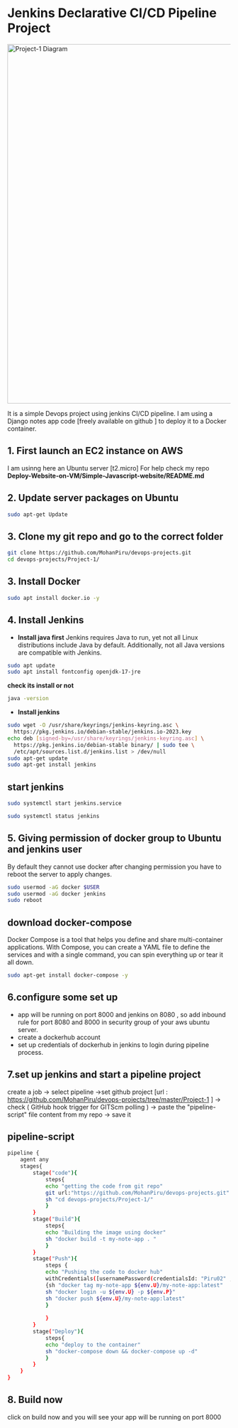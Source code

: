 # Jenkins Declarative CI/CD Pipeline Project
<img width="809" alt="Project-1 Diagram" src="https://github.com/MohanPiru/devops-projects/assets/140044323/55cfb9ab-84fb-4033-8ab0-a9484a92fed7">

It is a simple Devops project using jenkins CI/CD pipeline. I am using a Django notes app code [freely available on github ] to deploy it to a Docker container.

## 1. First launch an EC2 instance on AWS
I am usinng here an Ubuntu server [t2.micro]
For help check my repo  **Deploy-Website-on-VM/Simple-Javascript-website/README.md** 

## 2. Update server packages on Ubuntu
```bash
sudo apt-get Update
```
## 3. Clone my git repo and go to the correct folder
```bash
git clone https://github.com/MohanPiru/devops-projects.git
cd devops-projects/Project-1/
```
## 3. Install Docker
```bash
sudo apt install docker.io -y
```
## 4. Install Jenkins 
* **Install java first**
Jenkins requires Java to run, yet not all Linux distributions include Java by default. Additionally, not all Java versions are compatible with Jenkins. 
```bash
sudo apt update
sudo apt install fontconfig openjdk-17-jre
```
**check its install or not**
```bash
java -version
```
* **Install jenkins**
```bash
sudo wget -O /usr/share/keyrings/jenkins-keyring.asc \
  https://pkg.jenkins.io/debian-stable/jenkins.io-2023.key
echo deb [signed-by=/usr/share/keyrings/jenkins-keyring.asc] \
  https://pkg.jenkins.io/debian-stable binary/ | sudo tee \
  /etc/apt/sources.list.d/jenkins.list > /dev/null
sudo apt-get update
sudo apt-get install jenkins
```
## start jenkins 
```bash
sudo systemctl start jenkins.service

sudo systemctl status jenkins
```
## 5. Giving permission of docker group to Ubuntu and jenkins user 
   By default they cannot use docker 
   after changing permission you have to reboot the server to apply changes.
```bash
sudo usermod -aG docker $USER
sudo usermod -aG docker jenkins
sudo reboot
```
## download docker-compose
Docker Compose is a tool that helps you define and share multi-container applications. With Compose, you can create a YAML file to define the services and with a single command, you can spin everything up or tear it all down.
```bash
sudo apt-get install docker-compose -y
```
## 6.configure some set up
* app will be running on port 8000 and jenkins on 8080 , so add inbound rule for port 8080 and 8000 in security group of your aws ubuntu server.
* create a dockerhub account
* set up credentials of dockerhub in jenkins to login during pipeline process.
  
## 7.set up jenkins and start a pipeline project
create a job -> select pipeline ->set github project [url : https://github.com/MohanPiru/devops-projects/tree/master/Project-1 ] -> check ( GitHub hook trigger for GITScm polling ) -> paste the "pipeline-script" file content from my repo -> save it 
## pipeline-script 
```bash
pipeline {
    agent any
    stages{
        stage("code"){
            steps{
            echo "getting the code from git repo"
            git url:"https://github.com/MohanPiru/devops-projects.git" , branch: "master"
            sh "cd devops-projects/Project-1/"
            }
        }
        stage("Build"){
            steps{
            echo "Building the image using docker"
            sh "docker build -t my-note-app . "
            }
        }
        stage("Push"){
            steps {
            echo "Pushing the code to docker hub"
            withCredentials([usernamePassword(credentialsId: "Piru02" , passwordVariable: "P" , usernameVariable: "U")])
            {sh "docker tag my-note-app ${env.U}/my-note-app:latest"
            sh "docker login -u ${env.U} -p ${env.P}"
            sh "docker push ${env.U}/my-note-app:latest"
            }
            
            }
        }
        stage("Deploy"){
            steps{
            echo "deploy to the container"
            sh "docker-compose down && docker-compose up -d"
            }
        }
    }
}
```
## 8. Build now
click on build now and you will see your app will be running on port 8000
